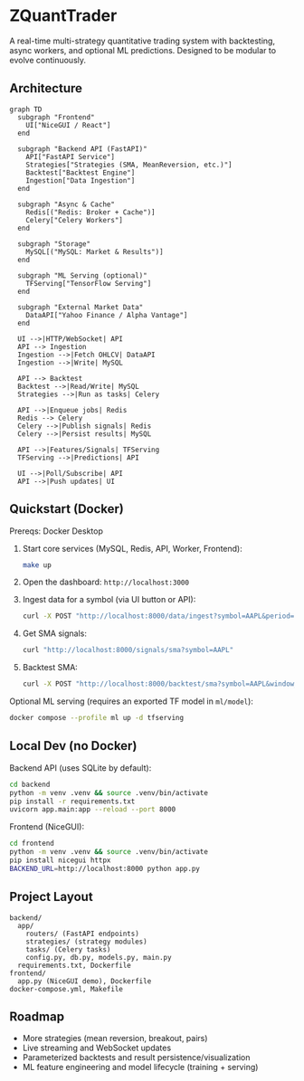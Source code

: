 # ZQuantTrader

A real-time multi-strategy quantitative trading system with backtesting, async workers, and optional ML predictions. Designed to be modular to evolve continuously.

## Architecture

```mermaid
graph TD
  subgraph "Frontend"
    UI["NiceGUI / React"]
  end

  subgraph "Backend API (FastAPI)"
    API["FastAPI Service"]
    Strategies["Strategies (SMA, MeanReversion, etc.)"]
    Backtest["Backtest Engine"]
    Ingestion["Data Ingestion"]
  end

  subgraph "Async & Cache"
    Redis[("Redis: Broker + Cache")]
    Celery["Celery Workers"]
  end

  subgraph "Storage"
    MySQL[("MySQL: Market & Results")] 
  end

  subgraph "ML Serving (optional)"
    TFServing["TensorFlow Serving"]
  end

  subgraph "External Market Data"
    DataAPI["Yahoo Finance / Alpha Vantage"]
  end

  UI -->|HTTP/WebSocket| API
  API --> Ingestion
  Ingestion -->|Fetch OHLCV| DataAPI
  Ingestion -->|Write| MySQL

  API --> Backtest
  Backtest -->|Read/Write| MySQL
  Strategies -->|Run as tasks| Celery

  API -->|Enqueue jobs| Redis
  Redis --> Celery
  Celery -->|Publish signals| Redis
  Celery -->|Persist results| MySQL

  API -->|Features/Signals| TFServing
  TFServing -->|Predictions| API

  UI -->|Poll/Subscribe| API
  API -->|Push updates| UI
```

## Quickstart (Docker)

Prereqs: Docker Desktop

1. Start core services (MySQL, Redis, API, Worker, Frontend):
   ```bash
   make up
   ```

2. Open the dashboard: `http://localhost:3000`

3. Ingest data for a symbol (via UI button or API):
   ```bash
   curl -X POST "http://localhost:8000/data/ingest?symbol=AAPL&period=1mo&interval=1h"
   ```

4. Get SMA signals:
   ```bash
   curl "http://localhost:8000/signals/sma?symbol=AAPL"
   ```

5. Backtest SMA:
   ```bash
   curl -X POST "http://localhost:8000/backtest/sma?symbol=AAPL&window_short=5&window_long=20"
   ```

Optional ML serving (requires an exported TF model in `ml/model`):
```bash
docker compose --profile ml up -d tfserving
```

## Local Dev (no Docker)

Backend API (uses SQLite by default):
```bash
cd backend
python -m venv .venv && source .venv/bin/activate
pip install -r requirements.txt
uvicorn app.main:app --reload --port 8000
```

Frontend (NiceGUI):
```bash
cd frontend
python -m venv .venv && source .venv/bin/activate
pip install nicegui httpx
BACKEND_URL=http://localhost:8000 python app.py
```

## Project Layout

```
backend/
  app/
    routers/ (FastAPI endpoints)
    strategies/ (strategy modules)
    tasks/ (Celery tasks)
    config.py, db.py, models.py, main.py
  requirements.txt, Dockerfile
frontend/
  app.py (NiceGUI demo), Dockerfile
docker-compose.yml, Makefile
```

## Roadmap
- More strategies (mean reversion, breakout, pairs)
- Live streaming and WebSocket updates
- Parameterized backtests and result persistence/visualization
- ML feature engineering and model lifecycle (training + serving)
